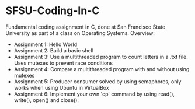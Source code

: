 # SFSU-Coding-In-C
Fundamental coding assignment in C, done at San Francisco State University as part of a class on Operating Systems. 
Overview:
- Assignment 1: Hello World
- Assignment 2: Build a basic shell 
- Assignment 3: Use a multithreaded program to count letters in a .txt file. Uses mutexes to prevent race conditions 
- Assignment 4: Compare a multithreaded program with and without using mutexes
- Assignment 5: Producer consumer solved by using semaphores, only works when using Ubuntu in VirtualBox
- Assignment 6: Implement your own 'cp' command by using read(), write(), open() and close(). 
